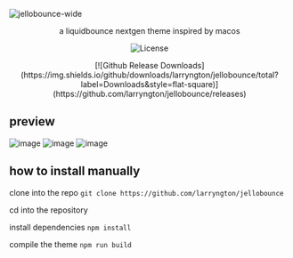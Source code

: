 ![jellobounce-wide](https://github.com/user-attachments/assets/ddc890c9-82c1-47c8-b472-4d40234392e1)
<p align="center">a liquidbounce nextgen theme inspired by macos
</p>
    
<p align="center">
    <img src="https://img.shields.io/badge/license-GPLV3-green" alt="License">
</p>

<p align="center">
    [![Github Release Downloads](https://img.shields.io/github/downloads/larryngton/jellobounce/total?label=Downloads&style=flat-square)](https://github.com/larryngton/jellobounce/releases)
</p>

## preview

![image](https://github.com/user-attachments/assets/27871860-5bf6-4157-85a9-96f6f491088a)
![image](https://github.com/user-attachments/assets/2395b9ca-f381-49fd-b9b9-92c17b404654)
![image](https://github.com/user-attachments/assets/43901751-22b3-42f5-b699-72402e287884)

## how to install manually

clone into the repo `git clone https://github.com/larryngton/jellobounce`

cd into the repository

install dependencies `npm install`

compile the theme `npm run build`
